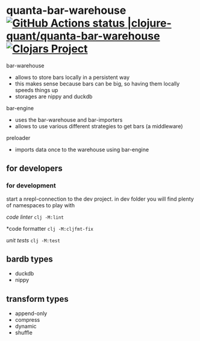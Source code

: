 # quanta-bar-warehouse [![GitHub Actions status |clojure-quant/quanta-bar-warehouse](https://github.com/clojure-quant/quanta-bar-warehouse/workflows/CI/badge.svg)](https://github.com/clojure-quant/quanta-bar-warehouse/actions?workflow=CI)[![Clojars Project](https://img.shields.io/clojars/v/io.github.clojure-quant/quanta-bar-warehouse.svg)](https://clojars.org/io.github.clojure-quant/quanta-bar-warehouse)

bar-warehouse 
  - allows to store bars locally in a persistent way
  - this makes sense because bars can be big, so having them locally 
    speeds things up
  - storages are nippy and duckdb


bar-engine 
  - uses the bar-warehouse and bar-importers
  - allows to use various different strategies to get bars 
    (a middleware)  

preloader
- imports data once to the warehouse using bar-engine


## for developers

### for development

 start a nrepl-connection to the dev project.
 in dev folder you will find plenty of namespaces to play with


*code linter*  `clj -M:lint`

*code formatter `clj -M:cljfmt-fix`

*unit tests* `clj -M:test`


## bardb types
- duckdb
- nippy



## transform types
- append-only
- compress
- dynamic
- shuffle

